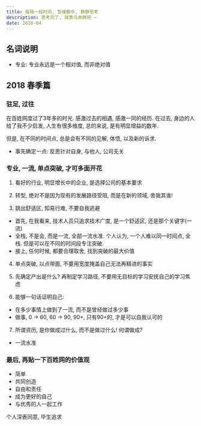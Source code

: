 ```yaml
---
title: 每隔一段时间, 暂缓脚步, 静静思考
description: 思考完了, 就策马奔腾吧 ~
date: 2018-04
---
```


## 名词说明

* 专业: 专业永远是一个相对值, 而非绝对值

## 2018 春季篇

### 驻足, 过往

在百姓网度过了3年多的时光. 感激过去的相遇, 感激一同的经历.
在过去, 身边的人给了我不少启发, 人生有很多维度, 总的来说, 是有明显增益的数年.

但是, 在不同的时间点, 总是会有不同的见解, 体悟, 以及新的诉求.

* 事先确定一点: 反思针对自身, 与他人, 公司无关

### 专业, 一流, 单点突破, 才可多面开花

1. 看好的行业, 明显增长中的企业, 是选择公司的基本要求

2. 转型, 绝对不是因为现有的发展路径受阻, 而是在新的领域, 舍我其谁!

3. 跳出舒适区, 知易行难, 不要自我逃避
  - 首先, 在我看来, 技术人员只追求技术广度, 是一个舒适区, 还是那个关键字(一流)
  - 全栈, 不是会, 而是一流, 全部一流水准. 个人认为, 一个人难以同一时间点, 全栈. 但是可以在不同的时间段专注突破.
  - 接上, 任何时候, 都要合理取舍, 找到突破的最大价值

4. 单点突破, 以点带面, 不要用宽度掩盖自己无法再精进的事实

5. 先确定产出是什么? 再制定学习路径, 不要用无目标的学习安抚自己的学习焦虑

6. 能够一句话证明自己:
  - 在多少事情上做到了一流, 而不是曾经做过多少事
  - 做事, 0 -> 60, 60 -> 90, 90+, 只有90+的, 才是可以自我认可的

7. 所谓资历, 是你做成过什么, 而不是做过什么! 何谓做成?
  - 一流水准

### 最后, 再贴一下百姓网的价值观

* 简单
* 共同创造
* 自由和责任
* 成为更好的自己
* 与优秀的人一起工作

个人深表同意, 毕生追求


